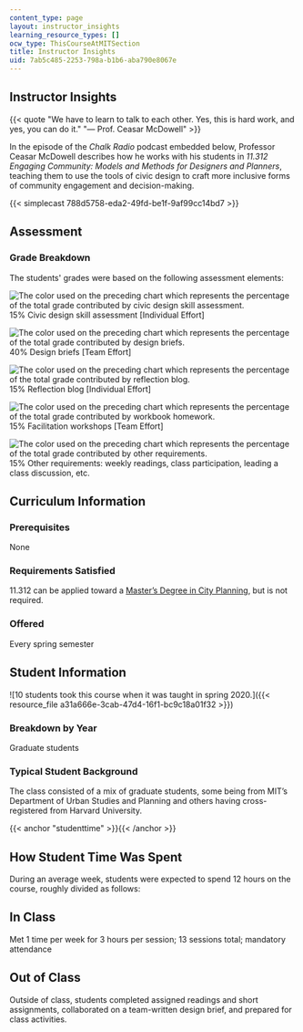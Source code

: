 ```yaml
---
content_type: page
layout: instructor_insights
learning_resource_types: []
ocw_type: ThisCourseAtMITSection
title: Instructor Insights
uid: 7ab5c485-2253-798a-b1b6-aba790e8067e
---
```


Instructor Insights
-------------------

{{< quote "We have to learn to talk to each other. Yes, this is hard work, and yes, you can do it." "— Prof. Ceasar McDowell" >}}

In the episode of the _Chalk Radio_ podcast embedded below, Professor Ceasar McDowell describes how he works with his students in _11.312 Engaging Community: Models and Methods for Designers and Planners_, teaching them to use the tools of civic design to craft more inclusive forms of community engagement and decision-making.

{{< simplecast 788d5758-eda2-49fd-be1f-9af99cc14bd7 >}}

Assessment
----------

### Grade Breakdown

The students' grades were based on the following assessment elements:

![The color used on the preceding chart which represents the percentage of the total grade contributed by civic design skill assessment.](/images/educator/edu_b-lab-key.png) 15% Civic design skill assessment \[Individual Effort\]

![The color used on the preceding chart which represents the percentage of the total grade contributed by design briefs.](/images/educator/edu_b-lecture-key.png) 40% Design briefs \[Team Effort\]

![The color used on the preceding chart which represents the percentage of the total grade contributed by reflection blog.](/images/educator/edu_b-present-key.png) 15% Reflection blog \[Individual Effort\]

![The color used on the preceding chart which represents the percentage of the total grade contributed by workbook homework.](/images/educator/edu_b-recitation-key.png) 15% Facilitation workshops \[Team Effort\]

![The color used on the preceding chart which represents the percentage of the total grade contributed by other requirements.](/images/educator/edu_b-team-key.png) 15% Other requirements: weekly readings, class participation, leading a class discussion, etc.

Curriculum Information
----------------------

### Prerequisites

None

### Requirements Satisfied

11.312 can be applied toward a [Master’s Degree in City Planning](https://dusp.mit.edu/degrees/masters), but is not required.

### Offered

Every spring semester

Student Information
-------------------

![10 students took this course when it was taught in spring 2020.]({{< resource_file a31a666e-3cab-47d4-16f1-bc9c18a01f32 >}})

### Breakdown by Year

Graduate students

### Typical Student Background

The class consisted of a mix of graduate students, some being from MIT’s Department of Urban Studies and Planning and others having cross-registered from Harvard University.

{{< anchor "studenttime" >}}{{< /anchor >}}

How Student Time Was Spent
--------------------------

During an average week, students were expected to spend 12 hours on the course, roughly divided as follows:

In Class
--------

Met 1 time per week for 3 hours per session; 13 sessions total; mandatory attendance

Out of Class
------------

Outside of class, students completed assigned readings and short assignments, collaborated on a team-written design brief, and prepared for class activities.